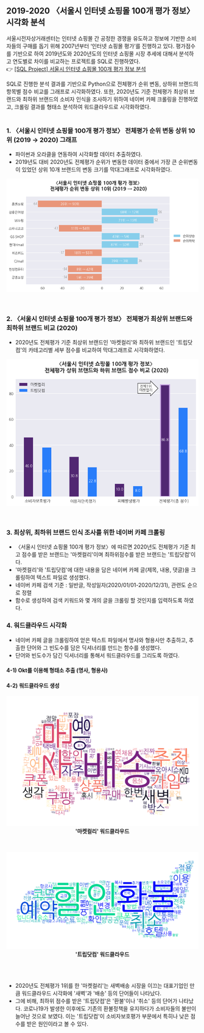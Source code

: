 ## 2019-2020 〈서울시 인터넷 쇼핑몰 100개 평가 정보〉 시각화 분석
서울시전자상거래센터는 인터넷 쇼핑몰 간 공정한 경쟁을 유도하고 정보에 기반한 소비자들의 구매를 돕기 위해 2007년부터 ‘인터넷 쇼핑몰 평가’를 진행하고 있다. 평가점수를 기반으로 하여 2019년도와 2020년도의 인터넷 쇼핑몰 시장 추세에 대해서 분석하고 연도별로 차이를 비교하는 프로젝트를 SQL로 진행하였다.  
:point_right: [[SQL Project] 서울시 인터넷 쇼핑몰 100개 평가 정보 분석](https://github.com/54data/Evaluation-of-100-Internet-Shopping-Mall-in-Seoul.git)

SQL로 진행한 분석 결과를 기반으로 Python으로 전체평가 순위 변동, 상하위 브랜드의 항목별 점수 비교를 그래프로 시각화하였다. 또한, 2020년도 기준 전체평가 최상위 브랜드와 최하위 브랜드의 소비자 인식을 조사하기 위하여 네이버 카페 크롤링을 진행하였고, 크롤링 결과를 형태소 분석하여 워드클라우드로 시각화하였다.  
<br/>

### 1. 〈서울시 인터넷 쇼핑몰 100개 평가 정보〉 전체평가 순위 변동 상위 10위 (2019 → 2020) 그래프  
- 파이썬과 오라클을 연동하여 시각화할 데이터 추출하였다.  
- 2019년도 대비 2020년도 전체평가 순위가 변동한 데이터 중에서 가장 큰 순위변동이 있었던 상위 10개 브랜드의 변동 크기를 막대그래프로 시각화하였다.      
  
<p align = "center"><img src="Images/전체평가_순위변동_상위10위_그래프.png"></p>
<br/>

### 2. 〈서울시 인터넷 쇼핑몰 100개 평가 정보〉 전체평가 최상위 브랜드와 최하위 브랜드 비교 (2020)  
- 2020년도 전체평가 기준 최상위 브랜드인 '마켓컬리'와 최하위 브랜드인 '트립닷컴'의 카테고리별 세부 점수를 비교하여 막대그래프로 시각화하였다.  

<p align = "center"><img src="Images/전체평가_최상위_최하위_그래프.png"></p>
<br/>

### 3. 최상위, 최하위 브랜드 인식 조사를 위한 네이버 카페 크롤링  
- 〈서울시 인터넷 쇼핑몰 100개 평가 정보〉에 따르면 2020년도 전체평가 기준 최고 점수를 받은 브랜드는 '마켓컬리'이며 최하위점수를 받은 브랜드는 '트립닷컴'이다.  
- '마켓컬리'와 '트립닷컴'에 대한 내용을 담은 네이버 카페 글(제목, 내용, 댓글)을 크롤링하여 텍스트 파일로 생성했다.  
- 네이버 카페 검색 기준 : 일반글, 작성일자(2020/01/01-2020/12/31), 관련도 순으로 정렬  
- 함수로 생성하여 검색 키워드와 몇 개의 글을 크롤링 할 것인지를 입력하도록 하였다.  

### 4. 워드클라우드 시각화  
- 네이버 카페 글을 크롤링하여 얻은 텍스트 파일에서 명사와 형용사만 추출하고, 추출한 단어와 그 빈도수를 담은 딕셔너리를 만드는 함수를 생성했다.  
- 단어와 빈도수가 담긴 딕셔너리를 통해서 워드클라우드를 그리도록 하였다.  

#### 4-1) Okt를 이용해 형태소 추출 (명사, 형용사)  
#### 4-2) 워드클라우드 생성  

**<p align = "center"><img src="Images/워드클라우드-마켓컬리.png">'마켓컬리' 워드클라우드</p>**  
**<p align = "center"><img src="Images/워드클라우드-트립닷컴.png">'트립닷컴' 워드클라우드</p>**  
<br/>

- 2020년도 전체평가 1위를 한 '마켓컬리'는 새벽배송 시장을 이끄는 대표기업인 만큼 워드클라우드 시각화에 '새벽'과 '배송' 등의 단어들이 나타났다.  
- 그에 비해, 최하위 점수를 받은 '트립닷컴'은 '환불'이나 '취소' 등의 단어가 나타났다. 코로나19가 발생한 이후에도 기존의 환불정책을 유지하다가 소비자들의 불만이 늘어난 것으로 보였다. 이는 '트립닷컴'이 소비자보호평가 부문에서 특히나 낮은 점수를 받은 원인이라고 볼 수 있다.  
